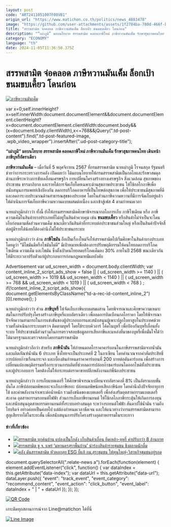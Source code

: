 ```yaml
---
layout: post
code: "ART2411051007F00VB1"
origin_url: "https://www.matichon.co.th/politics/news_4883478"
image: "https://github.com/user-attachments/assets/1f2784ba-780d-466f-bdc5-ede2a788386e"
title: "สรรพสามิต จ่อคลอด ภาษีหวานมันเค็ม ล็อกเป้า ขนมขบเคี้ยว โดนก่อน"
description: "“เผ่าภูมิ” มอบนโยบาย สรรพสามิต คลอดภาษีใหม่ ภาษีหวานมันเค็ม รักษาสุขภาพคนไทย เดินหน้าภาษีบุหรี่อัตราเดียว"
category: "ECONOMY"
language: "th"
date: 2024-11-05T11:36:50.375Z
---
```


# สรรพสามิต จ่อคลอด ภาษีหวานมันเค็ม ล็อกเป้า ขนมขบเคี้ยว โดนก่อน

[![ภาษีหวานมันเค็ม](https://www.matichon.co.th/wp-content/uploads/2024/11/ภาษีหวานมันเค็ม00.jpg "ภาษีหวานมันเค็ม")](https://www.matichon.co.th/wp-content/uploads/2024/11/ภาษีหวานมันเค็ม00.jpg)

var x=0;self.innerHeight?x=self.innerWidth:document.documentElement&&document.documentElement.clientHeight?x=document.documentElement.clientWidth:document.body&&(x=document.body.clientWidth),x<=768&&jQuery(".td-post-content").find(".td-post-featured-image, .wpb\_video\_wrapper").insertAfter(".ud-post-category-title");

**“เผ่าภูมิ” มอบนโยบาย สรรพสามิต คลอดภาษีใหม่ ภาษีหวานมันเค็ม รักษาสุขภาพคนไทย เดินหน้าภาษีบุหรี่อัตราเดียว**

**ภาษีหวานมันเค็ม** – เมื่อวันที่ 5 พฤศจิกายน 2567 ที่กรมสรรพสามิต นายเผ่าภูมิ โรจนสกุล รัฐมนตรีช่วยว่าการกระทรวงการคลัง เปิดเผยว่า ได้มอบนโยบายให้กรมสรรพสามิตเป็นกลไกและรักษาสมดุลด้านภาษีระหว่างการขับเคลื่อนเศรษฐกิจ การเปลี่ยนโครงสร้างทางเศรษฐกิจ สิ่งแวดล้อม สุขภาพของประชาชน ธรรมาภิบาล และรายได้การจัดเก็บโดยเฉพาะด้านสุขภาพประชาชน ให้ใช้กลไกภาษีเพื่อสนับสนุนการแพทย์เชิงป้องกัน ลดการบริโภคอาหารที่เป็นโทษต่อสุขภาพ เพื่อให้ประชาชนมีสุขภาพที่ดี และลดภาระงบประมาณด้านสาธารณสุขของประเทศ โดยในส่วนภาษีความหวานที่มีการจัดเก็บอยู่แล้ว ให้ดำเนินการจัดเก็บภาษีความหวานแบบผสมต่อเนื่อง และเข้าสู่เฟส 4 ตามกำหนดเวลา

นายเผ่าภูมิกล่าวว่า ทั้งนี้ ยังให้กรมสรรพสามิตศึกษาพิจารณากลไกการเก็บ ภาษีโซเดียม หรือ ภาษีความเค็มในสินค้าบางประเภทที่ไม่อยู่ในสินค้าควบคุม เช่น **ขนมขบเคี้ยว** หรือสินค้าไม่จำเป็นจะโดนเก็บก่อนตามสัดส่วนความเค็ม ขณะเดียวกันสินค้าที่กระทบต่อประชาชนส่วนใหญ่ หรือเป็นสินค้าปัจจัยสี่ต่อผู้มีรายได้น้อยก็ต้องคำนึงไม่ให้ประชาชนกระทบ

นายเผ่าภูมิกล่าวว่า ด้าน **ภาษีไขมัน** ถือเป็นเรื่องใหม่จึงให้สรรพสามิตไปเริ่มศึกษาในสินค้าบางประเภท โดยดูว่า “มีไขมันดีหรือไขมันไม่ดี” มีเป้าหมายเพื่อต้องการปรับพฤติกรรมให้คนไทยลดการบริโภคโซเดียม ความเค็ม และไขมัน ซึ่งตั้งเป้าคนไทยลดบริโภคเค็มลง 30% ภายในปี 2568 ขณะเดียวกัน ให้มีระยะเวลาปรับตัวแก่ผู้ประกอบการก่อนกฎหมายมีผลบังคับ

Advertisement var ud\_screen\_width = document.body.clientWidth; var content\_inline\_2\_script\_ads\_show = false || ( ud\_screen\_width >= 1140 ) || ( ud\_screen\_width >= 1019 && ud\_screen\_width < 1140 ) || ( ud\_screen\_width >= 768 && ud\_screen\_width < 1019 ) || ( ud\_screen\_width < 768 ) ; if(!content\_inline\_2\_script\_ads\_show){ document.getElementsByClassName("td-a-rec-id-content\_inline\_2")\[0\].remove(); }

นายเผ่าภูมิกล่าวว่า ส่วน **ภาษีบุหรี่** ให้จัดเก็บภาษีแบบผสมผสาน โดยพิจารณาและศึกษาความเหมาะสมในการปรับปรุงโครงสร้างภาษีบุหรี่แบบอัตราเดียว เพื่อลดการบิดเบือนกลไกราคา โดยให้พิจารณาปัจจัยความสามารถในการแข่งขันของผู้ประกอบการและสนับสนุนผู้เพาะปลูกใบยาสูบในประเทศด้วย รวมทั้งดำเนินการระบบตรวจ ติดตามบุหรี่ โดยใช้ระบบคิวอาร์ โค้ดในบุหรี่ เพื่อป้องกันบุหรี่เถื่อนทั้งระบบ ให้ประชาชนมีส่วนร่วมในการตรวจสอบข้อมูลการเสียภาษีและแหล่งที่มาของบุหรี่เพื่อมั่นใจได้ว่าได้มาตรฐานและตรวจสอบโดยกรมสรรพสามิต

นายเผ่าภูมิกล่าวอีกว่า สำหรับ **ภาษีน้ำมัน** ให้กำหนดกลไกราคาคาร์บอนในภาษีสรรพสามิตจากน้ำมันและผลิตภัณฑ์น้ำมัน 6 ประเภท ซึ่งไทยจะเป็นประเทศที่ 2 ในอาเซียน โดยคำนวณจากค่าสัมประสิทธิ์การปล่อยก๊าซเรือนกระจก และเบื้องต้นกำหนดราคาคาร์บอนที่ 200 บาทต่อตันคาร์บอน เพื่อสร้างการเปลี่ยนแปลงพฤติกรรมหรือกระบวนการผลิตที่ช่วยลดการปล่อยก๊าซคาร์บอนไดออกไซด์ทั้งประชาชนและผู้ประกอบการ โดยต้องไม่ให้กระทบต่อราคาขายปลีกพลังงานแก่พี่น้องประชาชน

นายเผ่าภูมิกล่าวว่า การเก็บแบตเตอรี่ ให้ศึกษาพิจารณาเปลี่ยนจากอัตราคงที่ 8% เป็นอัตราแบบขั้นบันได ภาษีปล่อยมลพิษเยอะจะเก็บภาษีเยอะ ปล่อยมลพิษน้อยเสียภาษีน้อย โดยคำนึงถึงปัจจัยอายุการใช้ และค่าพลังงานจำเพาะต่อน้ำหนัก รวมถึงชนิดของแบตเตอรี่ เพื่อส่งเสริมอุตสาหกรรมแบตเตอรี่สะอาด อุตสาหกรรมรถยนต์ไฟฟ้า ส่วนการเก็บภาษียานยนต์ ให้ใช้กลไกภาษีกระตุ้นให้เกิดการลงทุนและสนับสนุนอุตสาหกรรมยานยนต์ทั้งระบบอย่างสมดุล ระหว่างรถยนต์ไฟฟ้า สันดาปใช้น้ำมัน รวมถึงไฮบริดจ์ อย่างค่อยเป็นค่อยไป แต่ต้องกำหนดเวลาชัดเจน และให้แนวทางว่ากรมสรรพสามิตสามารถสูญเสียรายได้ในระยะสั้น เพื่อสนับสนุนการปรับโครงสร้างอุตสาหกรรมในระยะยาว

#### ข่าวที่เกี่ยวข้อง

*   [![](https://www.matichon.co.th/wp-content/uploads/2024/07/56-20.jpg)สรรพสามิต บุกค้นบ้าน แปลงเป็นโกดัง เก็บสินค้าเถื่อน ยึดเหล้า-บุหรี่ ค่าปรับกว่า 8 ล้านบาท](https://www.matichon.co.th/region/news_4699730)
*   [![](https://www.matichon.co.th/wp-content/uploads/2024/07/ดร.เอก-จ.แพร่.jpg)สรรพสามิต ชู จ. แพร่ ‘มหานครสุราพื้นบ้าน’ นำร่องสินค้ารายชุมชน ชิงตลาดนักดื่ม](https://www.matichon.co.th/economy/news_4667783)
*   [![](https://www.matichon.co.th/wp-content/uploads/2024/05/จุลพันธ์-สรรพสามิต.jpg)คลัง ดันสรรพสามิต หัวหอกลุย ESG บี้แก้ กม.สุราชุมชน ให้ทุนใหญ่-วิสาหกิจชุมชนอยู่รอด](https://www.matichon.co.th/economy/news_4602716)

document.querySelectorAll(".relate-news a").forEach(function(element) { element.addEventListener("click", function() { var dataIndex = this.getAttribute("data-index"); var dataUrl = this.getAttribute("data-url"); dataLayer.push({ "event": "track\_event", "event\_category": "recommend\_content", "event\_action": "click\_button", "event\_label": dataIndex + " | " + dataUrl }); }); });

[![QR Code](https://www.matichon.co.th/wp-content/uploads/2023/07/wob1371z.jpg)](https://lin.ee/ht0nDxX)

เกาะติดทุกสถานการณ์จาก Line@matichon ได้ที่นี่

[![Line Image](https://www.matichon.co.th/wp-content/uploads/2023/07/th.png)](https://lin.ee/ht0nDxX)